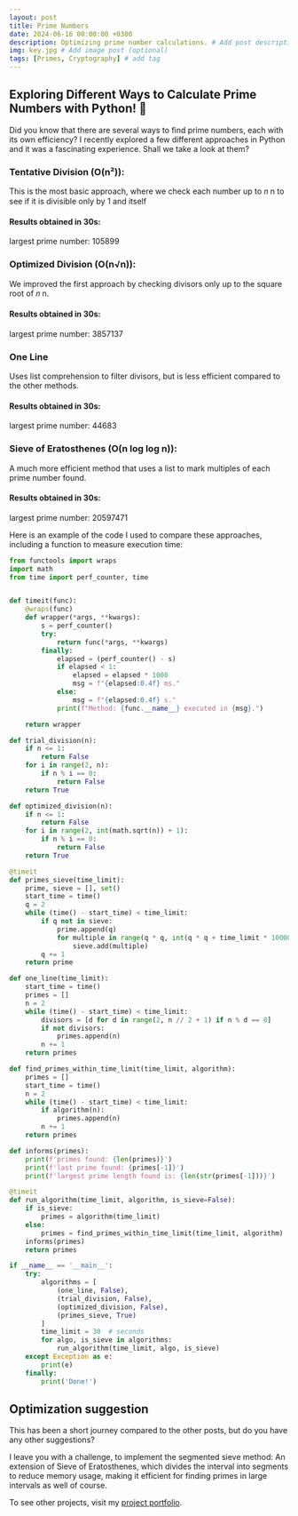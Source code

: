 ```yaml
---
layout: post
title: Prime Numbers
date: 2024-06-16 00:00:00 +0300
description: Optimizing prime number calculations. # Add post description (optional)
img: key.jpg # Add image post (optional)
tags: [Primes, Cryptography] # add tag
---
```



## Exploring Different Ways to Calculate Prime Numbers with Python! 🐍

Did you know that there are several ways to find prime numbers, each with its own efficiency? I recently explored a few different approaches in Python and it was a fascinating experience. Shall we take a look at them?


### Tentative Division (O(n²)): 

This is the most basic approach, where we check each number up to 𝑛 n to see if it is divisible only by 1 and itself
#### Results obtained in 30s:
largest prime number: 105899

### Optimized Division (O(n√n)): 

We improved the first approach by checking divisors only up to the square root of 𝑛 n.
#### Results obtained in 30s:
largest prime number: 3857137


### One Line

Uses list comprehension to filter divisors, but is less efficient compared to the other methods.
#### Results obtained in 30s:
largest prime number: 44683


### Sieve of Eratosthenes (O(n log log n)): 

A much more efficient method that uses a list to mark multiples of each prime number found.
#### Results obtained in 30s:
largest prime number: 20597471


Here is an example of the code I used to compare these approaches, including a function to measure execution time:


```python
from functools import wraps
import math
from time import perf_counter, time


def timeit(func):
    @wraps(func)
    def wrapper(*args, **kwargs):
        s = perf_counter()
        try:
            return func(*args, **kwargs)
        finally:
            elapsed = (perf_counter() - s)
            if elapsed < 1:
                elapsed = elapsed * 1000
                msg = f"{elapsed:0.4f} ms."
            else:
                msg = f"{elapsed:0.4f} s."
            print(f"Method: {func.__name__} executed in {msg}.")

    return wrapper

def trial_division(n):
    if n <= 1:
        return False
    for i in range(2, n):
        if n % i == 0:
            return False
    return True

def optimized_division(n):
    if n <= 1:
        return False
    for i in range(2, int(math.sqrt(n)) + 1):
        if n % i == 0:
            return False
    return True

@timeit
def primes_sieve(time_limit):
    prime, sieve = [], set()
    start_time = time()
    q = 2
    while (time() - start_time) < time_limit:
        if q not in sieve:
            prime.append(q)
            for multiple in range(q * q, int(q * q + time_limit * 10000), q):
                sieve.add(multiple)
        q += 1
    return prime

def one_line(time_limit):
    start_time = time()
    primes = []
    n = 2
    while (time() - start_time) < time_limit:
        divisors = [d for d in range(2, n // 2 + 1) if n % d == 0]
        if not divisors:
            primes.append(n)
        n += 1
    return primes

def find_primes_within_time_limit(time_limit, algorithm):
    primes = []
    start_time = time()
    n = 2
    while (time() - start_time) < time_limit:
        if algorithm(n):
            primes.append(n)
        n += 1
    return primes

def informs(primes):
    print(f'primes found: {len(primes)}')
    print(f'last prime found: {primes[-1]}')
    print(f'largest prime length found is: {len(str(primes[-1]))}')

@timeit
def run_algorithm(time_limit, algorithm, is_sieve=False):
    if is_sieve:
        primes = algorithm(time_limit)
    else:
        primes = find_primes_within_time_limit(time_limit, algorithm)
    informs(primes)
    return primes

if __name__ == '__main__':
    try:
        algorithms = [
            (one_line, False),
            (trial_division, False),
            (optimized_division, False),
            (primes_sieve, True)
        ]
        time_limit = 30  # seconds
        for algo, is_sieve in algorithms:
            run_algorithm(time_limit, algo, is_sieve)
    except Exception as e:
        print(e)
    finally:
        print('Done!')

```

## Optimization suggestion

This has been a short journey compared to the other posts, but do you have any other suggestions? 

I leave you with a challenge, to implement the segmented sieve method: An extension of Sieve of Eratosthenes, which divides the interval into segments to reduce memory usage, making it efficient for finding primes in large intervals as well of course.

To see other projects, visit my [project portfolio](https://github.com/mabittar/Portfolio).
